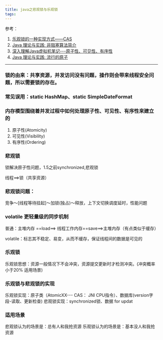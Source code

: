 ```yaml
---
title: java之悲观锁与乐观锁
tags:
---
```

参考：
1. [乐观锁的一种实现方式——CAS](http://www.tuicool.com/articles/yiyy6bI)
2. [Java 理论与实践: 非阻塞算法简介](https://www.ibm.com/developerworks/cn/java/j-jtp04186/)
3. [深入理解Java虚拟机笔记---原子性、可见性、有序性](http://www.tuicool.com/articles/ru6vUvn)
4. [Java 理论与实践: 流行的原子](https://www.ibm.com/developerworks/cn/java/j-jtp11234/index.html)
<hr>

### 锁的由来：共享资源，并发访问没有问题，操作则会带来线程安全问题，所以需要锁的存在。

### 常见误用：static HashMap、static SimpleDateFormat

### 内存模型围绕着并发过程中如何处理原子性、可见性、有序性来建立的
1. 原子性(Atomicity)
2. 可见性(Visibility)
3. 有序性(Ordering)

### 悲观锁
锁解决原子性问题，1.5之前synchronized,悲观锁

线程==>锁（共享资源）

### 悲观锁问题：
竞争～[线程等待挂起]～加锁(独占)～释放，上下文切换调度延时，性能问题

### volatile 更轻量级的同步机制
普通：主堆内存 ==load==> 线程工作内存==save==>主堆内存（有点类似于缓存）

volatile：标志其不稳定、易变，从而不缓存，保证线程间的数据是可见的

### 乐观锁
乐观锁思想：资源一般情况下不会冲突，资源提交更新时才检测冲突。(冲突概率小于20%  适用场景)

### 乐观锁与悲观锁的实现
乐观锁实现：原子类（AtomicXX--- CAS： JNI CPU指令）、数据库(version字段-读取、更新检查)
悲观锁实现：synchronized锁、数据 for updat

### 适用场景
悲观锁认为的场景是：总有人和我抢资源
乐观锁认为的场景是：基本没人和我抢资源